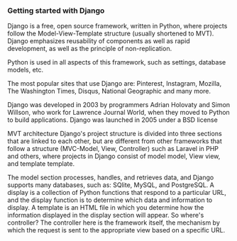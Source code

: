 ### Getting started with Django


Django is a free, open source framework, written in Python, where projects follow the Model-View-Template structure (usually shortened to MVT). Django emphasizes reusability of components as well as rapid development, as well as the principle of non-replication. 

Python is used in all aspects of this framework, such as settings, database models, etc. 

The most popular sites that use Django are: Pinterest, Instagram, Mozilla, The Washington Times, Disqus, National Geographic and many more. 

Django was developed in 2003 by programmers Adrian Holovaty and Simon Willson, who work for Lawrence Journal World, when they moved to Python to build applications. Django was launched in 2005 under a BSD license


MVT architecture
Django's project structure is divided into three sections that are linked to each other, but are different from other frameworks that follow a structure (MVC-Model, View, Controller) such as Laravel in PHP and others, where projects in Django consist of model model, View view, and template template. 

The model section processes, handles, and retrieves data, and Django supports many databases, such as: SQlite, MySQL, and PostgreSQL. 
A display is a collection of Python functions that respond to a particular URL, and the display function is to determine which data and information to display. 
A template is an HTML file in which you determine how the information displayed in the display section will appear. 
So where's controller? The controller here is the framework itself, the mechanism by which the request is sent to the appropriate view based on a specific URL.

